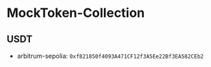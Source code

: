 # MockToken-Collection


## USDT
- arbitrum-sepolia: ``0xf821850f4093A471CF12f3A5Ee22Bf3EA582CEb2``
